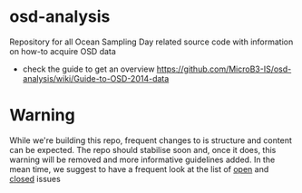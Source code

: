 # osd-analysis
Repository for all Ocean Sampling Day related source code with information on how-to acquire OSD data

* check the guide to get an overview https://github.com/MicroB3-IS/osd-analysis/wiki/Guide-to-OSD-2014-data

# Warning
While we're building this repo, frequent changes to is structure and content can be expected. The repo should stabilise soon and, once it does, this warning will be removed and more informative guidelines added. In the mean time, we suggest to have a frequent look at the list of [open](https://github.com/MicroB3-IS/osd-analysis/issues) and [closed](https://github.com/MicroB3-IS/osd-analysis/issues?utf8=%E2%9C%93&q=is%3Aissue+is%3Aclosed) issues


